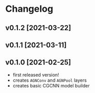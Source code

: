 # Changelog

## v0.1.2 [2021-03-22]


## v0.1.1 [2021-03-11]


## v0.1.0 [2021-02-25]
* first released version!
* creates `AGNConv` and `AGNPool` layers
* creates basic CGCNN model builder
